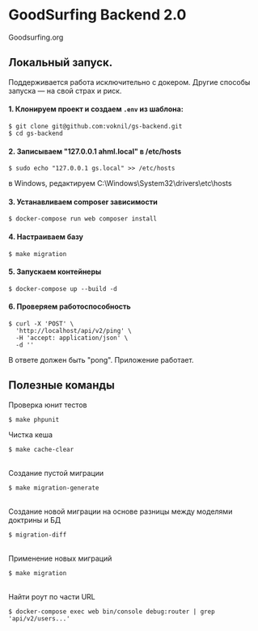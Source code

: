 # GoodSurfing Backend 2.0
Goodsurfing.org

## Локальный запуск.
Поддерживается работа исключительно с докером. Другие способы запуска — на свой страх и риск.

#### 1. Клонируем проект и создаем `.env` из шаблона:

```shell
$ git clone git@github.com:voknil/gs-backend.git
$ cd gs-backend
```

#### 2. Записываем "127.0.0.1 ahml.local" в /etc/hosts

```shell
$ sudo echo "127.0.0.1 gs.local" >> /etc/hosts
```
в Windows, редактируем C:\Windows\System32\drivers\etc\hosts

#### 3. Устанавливаем composer зависимости

```shell
$ docker-compose run web composer install
```

#### 4. Настраиваем базу

```shell
$ make migration      
```

#### 5. Запускаем контейнеры

```shell
$ docker-compose up --build -d
```

#### 6. Проверяем работоспособность

```shell
$ curl -X 'POST' \
  'http://localhost/api/v2/ping' \
  -H 'accept: application/json' \
  -d ''
```
В ответе должен быть "pong". Приложение работает.


## Полезные команды

Проверка юнит тестов
```shell
$ make phpunit
```
Чистка кеша
```shell
$ make cache-clear
```
\
Создание пустой миграции
```shell
$ make migration-generate
```
\
Создание новой миграции на основе разницы между моделями доктрины и БД
```shell
$ migration-diff
```
\
Применение новых миграций
```shell
$ make migration
```
\
Найти роут по части URL
```shell
$ docker-compose exec web bin/console debug:router | grep 'api/v2/users...'
```